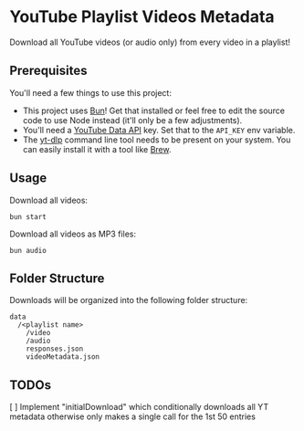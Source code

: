 # YouTube Playlist Videos Metadata

Download all YouTube videos (or audio only) from every video in a playlist!

## Prerequisites

You'll need a few things to use this project:

- This project uses [Bun](https://bun.sh/)! Get that installed or feel free to edit the source code to use Node instead (it'll only be a few adjustments).
- You'll need a [YouTube Data API](https://developers.google.com/youtube/v3) key. Set that to the `API_KEY` env variable.
- The [yt-dlp](https://github.com/yt-dlp/yt-dlp) command line tool needs to be present on your system. You can easily install it with a tool like [Brew](https://formulae.brew.sh/formula/yt-dlp).

## Usage

Download all videos:

```
bun start
```

Download all videos as MP3 files:

```
bun audio
```

## Folder Structure

Downloads will be organized into the following folder structure:

```
data
  /<playlist name>
    /video
    /audio
    responses.json
    videoMetadata.json
```

## TODOs

[ ] Implement "initialDownload" which conditionally downloads all YT metadata otherwise only makes a single call for the 1st 50 entries
